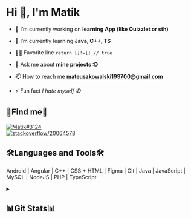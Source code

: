 <h1>Hi 👋, I'm Matik</h1>

- 🔭 I’m currently working on **learning App (like Quizzlet or sth)**

- 🌱 I’m currently learning **Java, C++, TS**

- 👨‍💻 Favorite line `return []!=[] // true`

- 💬 Ask me about **mine projects :D**

- 📫 How to reach me **mateuszkowalski199700@gmail.com**

- ⚡ Fun fact *I hate myself :D*

<h2>💬Find me💬</h2>
<p align="left">
  <a href="https://discord.com/users/497072910670757949">
    <img src="https://dcbadge.vercel.app/api/shield/497072910670757949" alt="Matik#3124" /></a>
  <br>
  <a href="https://stackoverflow.com/users/20064578/matik">
    <img src="https://img.shields.io/badge/Stack%20Overflow-F58025.svg?style=for-the-badge&logo=Stack-Overflow&logoColor=white" alt="stackoverflow/20064578"/></a>
</p>

<h2 align="left">🛠Languages and Tools🛠</h2>
<p align="left"> Android | Angular | C++ | CSS + HTML | Figma | Git | Java | JavaScript | MySQL | NodeJS | PHP | TypeScript </p>



<details>
  <summary>
    <h2>📊Git Stats📊</h2>
  </summary>
  <p>
    <img align="center" src="https://streak-stats.demolab.com?user=Matik541&theme=tokyonight&hide_border=true&date_format=j%20M%5B%20Y%5D" alt="matik541" />
    <br>
    <img align="center" src="https://github-readme-stats.vercel.app/api?username=matik541&show_icons=true&theme=tokyonight&hide_border=true&hide_title=true" alt="matik541" />
  </p>
</details>
